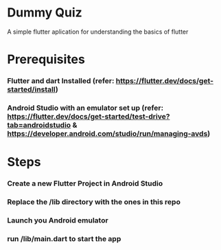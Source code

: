 # Dummy Quiz

A simple flutter aplication for understanding the basics of flutter

# Prerequisites
  ### Flutter and dart Installed (refer: https://flutter.dev/docs/get-started/install)
  ### Android Studio with an emulator set up (refer: https://flutter.dev/docs/get-started/test-drive?tab=androidstudio & https://developer.android.com/studio/run/managing-avds)
  
# Steps
  ### Create a new Flutter Project in Android Studio
  ### Replace the /lib directory with the ones in this repo
  ### Launch you Android emulator
  ### run /lib/main.dart to start the app

